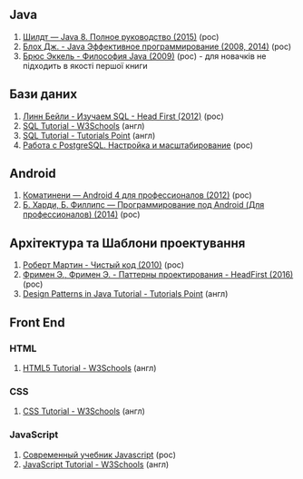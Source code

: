 ## Java
1) [Шилдт — Java 8. Полное руководство (2015)](https://rozetka.com.ua/ua/12510850/p12510850/) (рос)
2) [Блох Дж. - Java Эффективное программирование (2008, 2014)](https://rozetka.com.ua/ua/21423354/p21423354/) (рос)
3) [Брюс Эккель - Философия Java (2009)](https://rozetka.com.ua/ua/21486081/p21486081/) (рос) - для новачків не підходить в якості першої книги

## Бази даних
1) [Линн Бейли - Изучаем SQL - Head First (2012)](http://www.yakaboo.ua/head-first-sql.html) (рос)
2) [SQL Tutorial - W3Schools](https://www.w3schools.com/sql/) (англ)
3) [SQL Tutorial - Tutorials Point](https://www.tutorialspoint.com/sql/) (англ)
4) [Работа с PostgreSQL. Настройка и масштабирование](http://postgresql.leopard.in.ua/) (рос)

## Android
1) [Коматинени — Android 4 для профессионалов (2012)](http://www.yakaboo.ua/pro-android-4.html) (рос)
2) [Б. Харди, Б. Филлипс — Программирование под Android (Для профессионалов) (2014)](https://rozetka.com.ua/ua/11616434/p11616434/) (рос)

## Архітектура та Шаблони проектування
1) [Роберт Мартин - Чистый код (2010)](https://rozetka.com.ua/ua/6505018/p6505018/) (рос)
2) [Фримен Э., Фримен Э. - Паттерны проектирования - HeadFirst (2016)](https://rozetka.com.ua/ua/25950041/p25950041/) (рос)
3) [Design Patterns in Java Tutorial - Tutorials Point](https://www.tutorialspoint.com/design_pattern/index.htm) (англ)

## Front End

### HTML
1) [HTML5 Tutorial - W3Schools](https://www.w3schools.com/html/default.asp) (англ)

### CSS
1) [CSS Tutorial - W3Schools](https://www.w3schools.com/css/) (англ)

### JavaScript
1) [Современный учебник Javascript](https://learn.javascript.ru/) (рос)
2) [JavaScript Tutorial - W3Schools](https://www.w3schools.com/js/default.asp) (англ)
